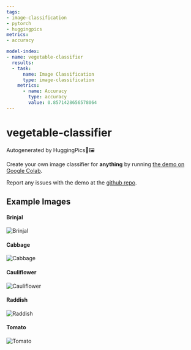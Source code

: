 ```yaml
---
tags:
- image-classification
- pytorch
- huggingpics
metrics:
- accuracy

model-index:
- name: vegetable-classifier
  results:
  - task:
      name: Image Classification
      type: image-classification
    metrics:
      - name: Accuracy
        type: accuracy
        value: 0.8571428656578064
---
```


# vegetable-classifier


Autogenerated by HuggingPics🤗🖼️

Create your own image classifier for **anything** by running [the demo on Google Colab](https://colab.research.google.com/github/nateraw/huggingpics/blob/main/HuggingPics.ipynb).

Report any issues with the demo at the [github repo](https://github.com/nateraw/huggingpics).


## Example Images


#### Brinjal

![Brinjal](images/Brinjal.jpg)

#### Cabbage

![Cabbage](images/Cabbage.jpg)

#### Cauliflower

![Cauliflower](images/Cauliflower.jpg)

#### Raddish

![Raddish](images/Raddish.jpg)

#### Tomato

![Tomato](images/Tomato.jpg)